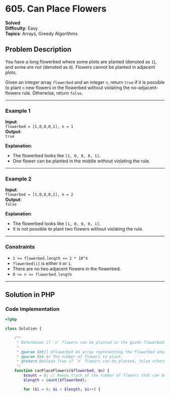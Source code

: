 # 605. Can Place Flowers

**Solved**  
**Difficulty**: Easy  
**Topics**: Arrays, Greedy Algorithms  

## Problem Description
You have a long flowerbed where some plots are planted (denoted as `1`), and some are not (denoted as `0`). Flowers cannot be planted in adjacent plots.

Given an integer array `flowerbed` and an integer `n`, return `true` if it is possible to plant `n` new flowers in the flowerbed without violating the no-adjacent-flowers rule. Otherwise, return `false`.

---

### Example 1
**Input**:  
`flowerbed = [1,0,0,0,1], n = 1`  
**Output**:  
`true`

**Explanation**:  
- The flowerbed looks like `[1, 0, 0, 0, 1]`.
- One flower can be planted in the middle without violating the rule.

---

### Example 2
**Input**:  
`flowerbed = [1,0,0,0,1], n = 2`  
**Output**:  
`false`

**Explanation**:  
- The flowerbed looks like `[1, 0, 0, 0, 1]`.
- It is not possible to plant two flowers without violating the rule.

---

### Constraints
- `1 <= flowerbed.length <= 2 * 10^4`
- `flowerbed[i]` is either `0` or `1`.
- There are no two adjacent flowers in the flowerbed.
- `0 <= n <= flowerbed.length`

---

## Solution in PHP

### Code Implementation

```php
<?php

class Solution {

    /**
     * Determines if `n` flowers can be planted in the given flowerbed.
     *
     * @param Int[] $flowerbed An array representing the flowerbed where 0 means empty and 1 means planted.
     * @param Int $n The number of flowers to plant.
     * @return Boolean True if `n` flowers can be planted, false otherwise.
     */
    function canPlaceFlowers($flowerbed, $n) {
        $count = 0; // Keeps track of the number of flowers that can be planted
        $length = count($flowerbed);

        for ($i = 0; $i < $length; $i++) {
  

